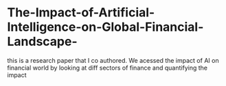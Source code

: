 # The-Impact-of-Artificial-Intelligence-on-Global-Financial-Landscape-

this is a research paper that I co authored. We acessed the impact of AI on financial world by looking at diff sectors of finance and quantifying the impact 
